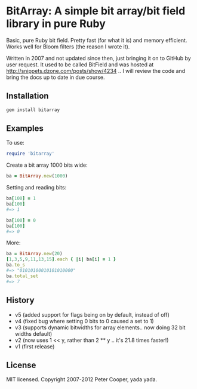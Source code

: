 # BitArray: A simple bit array/bit field library in pure Ruby

Basic, pure Ruby bit field. Pretty fast (for what it is) and memory efficient. Works well for Bloom filters (the reason I wrote it).

Written in 2007 and not updated since then, just bringing it on to GitHub by user request. It used to be called BitField and was hosted at http://snippets.dzone.com/posts/show/4234 .. I will review the code and bring the docs up to date in due course.

## Installation

```ruby
gem install bitarray
```

## Examples

To use:

```ruby
require 'bitarray'
```

Create a bit array 1000 bits wide:

```ruby
ba = BitArray.new(1000)
```

Setting and reading bits:

```ruby
ba[100] = 1
ba[100]
#=> 1

ba[100] = 0
ba[100]
#=> 0
```

More:

```ruby
ba = BitArray.new(20)
[1,3,5,9,11,13,15].each { |i| ba[i] = 1 }
ba.to_s
#=> "01010100010101010000"
ba.total_set
#=> 7
```

## History
- v5 (added support for flags being on by default, instead of off)
- v4 (fixed bug where setting 0 bits to 0 caused a set to 1)
- v3 (supports dynamic bitwidths for array elements.. now doing 32 bit widths default)
- v2 (now uses 1 << y, rather than 2 ** y .. it's 21.8 times faster!)
- v1 (first release)

## License

MIT licensed. Copyright 2007-2012 Peter Cooper, yada yada.
